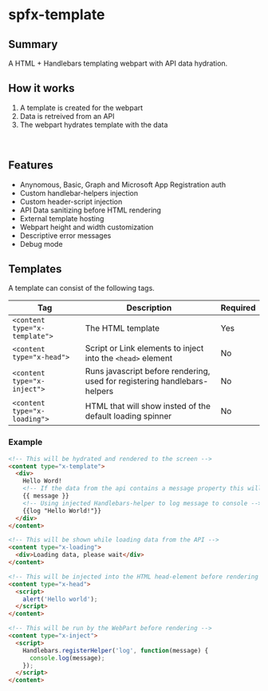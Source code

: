 # spfx-template

## Summary
A HTML + Handlebars templating webpart with API data hydration.

## How it works
1. A template is created for the webpart
1. Data is retreived from an API
1. The webpart hydrates template with the data
<br>

## Features
* Anynomous, Basic, Graph and Microsoft App Registration auth
* Custom handlebar-helpers injection
* Custom header-script injection
* API Data sanitizing before HTML rendering
* External template hosting
* Webpart height and width customization
* Descriptive error messages
* Debug mode

## Templates
A template can consist of the following tags.

| Tag | Description | Required |
|---|---|---|
|```<content type="x-template">```|The HTML template|Yes
|```<content type="x-head">```|Script or Link elements to inject into the ```<head>``` element|No
|```<content type="x-inject">```|Runs javascript before rendering, used for registering handlebars-helpers|No
|```<content type="x-loading">```|HTML that will show insted of the default loading spinner|No


### Example
```HTML
<!-- This will be hydrated and rendered to the screen -->
<content type="x-template">
  <div>
    Hello Word!
    <!-- If the data from the api contains a message property this will be rendered here -->
    {{ message }}
    <!-- Using injected Handlebars-helper to log message to console -->
    {{log "Hello World!"}}
  </div>
</content>

<!-- This will be shown while loading data from the API -->
<content type="x-loading">
  <div>Loading data, please wait</div>
</content>

<!-- This will be injected into the HTML head-element before rendering -->
<content type="x-head">
  <script>
    alert('Hello world');
  </script>
</content>

<!-- This will be run by the WebPart before rendering -->
<content type="x-inject">
  <script>
    Handlebars.registerHelper('log', function(message) {
      console.log(message);
    });
  </script>
</content>
```